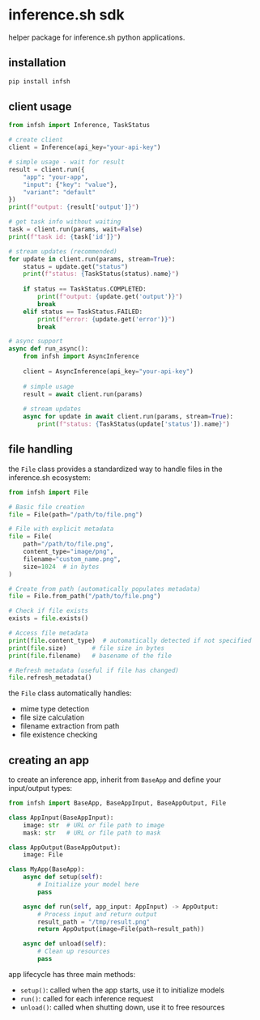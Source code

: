 # inference.sh sdk

helper package for inference.sh python applications.

## installation

```bash
pip install infsh
```

## client usage

```python
from infsh import Inference, TaskStatus

# create client
client = Inference(api_key="your-api-key")

# simple usage - wait for result
result = client.run({
    "app": "your-app",
    "input": {"key": "value"},
    "variant": "default"
})
print(f"output: {result['output']}")

# get task info without waiting
task = client.run(params, wait=False)
print(f"task id: {task['id']}")

# stream updates (recommended)
for update in client.run(params, stream=True):
    status = update.get("status")
    print(f"status: {TaskStatus(status).name}")
    
    if status == TaskStatus.COMPLETED:
        print(f"output: {update.get('output')}")
        break
    elif status == TaskStatus.FAILED:
        print(f"error: {update.get('error')}")
        break

# async support
async def run_async():
    from infsh import AsyncInference
    
    client = AsyncInference(api_key="your-api-key")
    
    # simple usage
    result = await client.run(params)
    
    # stream updates
    async for update in await client.run(params, stream=True):
        print(f"status: {TaskStatus(update['status']).name}")
```

## file handling

the `File` class provides a standardized way to handle files in the inference.sh ecosystem:

```python
from infsh import File

# Basic file creation
file = File(path="/path/to/file.png")

# File with explicit metadata
file = File(
    path="/path/to/file.png",
    content_type="image/png",
    filename="custom_name.png",
    size=1024  # in bytes
)

# Create from path (automatically populates metadata)
file = File.from_path("/path/to/file.png")

# Check if file exists
exists = file.exists()

# Access file metadata
print(file.content_type)  # automatically detected if not specified
print(file.size)       # file size in bytes
print(file.filename)   # basename of the file

# Refresh metadata (useful if file has changed)
file.refresh_metadata()
```

the `File` class automatically handles:
- mime type detection
- file size calculation
- filename extraction from path
- file existence checking

## creating an app

to create an inference app, inherit from `BaseApp` and define your input/output types:

```python
from infsh import BaseApp, BaseAppInput, BaseAppOutput, File

class AppInput(BaseAppInput):
    image: str  # URL or file path to image
    mask: str   # URL or file path to mask

class AppOutput(BaseAppOutput):
    image: File

class MyApp(BaseApp):
    async def setup(self):
        # Initialize your model here
        pass

    async def run(self, app_input: AppInput) -> AppOutput:
        # Process input and return output
        result_path = "/tmp/result.png"
        return AppOutput(image=File(path=result_path))

    async def unload(self):
        # Clean up resources
        pass
```

app lifecycle has three main methods:
- `setup()`: called when the app starts, use it to initialize models
- `run()`: called for each inference request
- `unload()`: called when shutting down, use it to free resources

